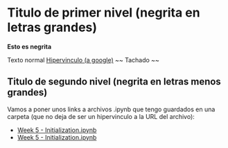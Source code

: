 # Titulo de primer nivel (negrita en letras grandes)

**Esto es negrita** 

Texto normal
[Hipervinculo (a google)](http://www.google.es/)
~~ Tachado ~~

## Titulo de segundo nivel (negrita en letras menos grandes)

Vamos a poner unos links a archivos .ipynb que tengo guardados en una carpeta (que no deja de ser un hipervinculo a la URL del archivo):

  - [Week 5 - Initialization.ipynb](https://github.com/jzamborain/Prueba2/blob/master/week5/Initialization.ipynb)
  - [Week 5 - Initialization.ipynb](https://github.com/jzamborain/Prueba2/blob/master/week5/Initialization-Copy1.ipynb)  
